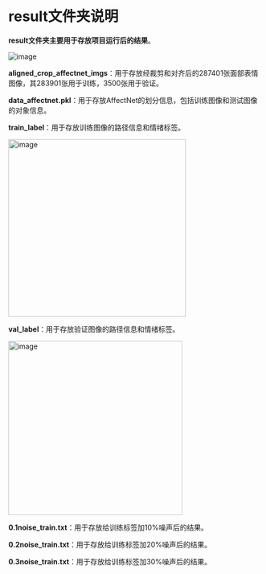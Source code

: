 # result文件夹说明

**result文件夹主要用于存放项目运行后的结果**。 

![image](https://github.com/coder-xinxiaohai/AffectNet_Processing/assets/73678229/28932810-36a3-43d1-9ed2-9d50d5134da4)

**aligned_crop_affectnet_imgs**：用于存放经裁剪和对齐后的287401张面部表情图像，其283901张用于训练，3500张用于验证。 

**data_affectnet.pkl**：用于存放AffectNet的划分信息，包括训练图像和测试图像的对象信息。 

**train_label**：用于存放训练图像的路径信息和情绪标签。 

<img width="353" alt="image" src="https://github.com/coder-xinxiaohai/AffectNet-Processing/assets/73678229/351b28b6-d400-405b-b548-de29caa07fd6">

**val_label**：用于存放验证图像的路径信息和情绪标签。

<img width="346" alt="image" src="https://github.com/coder-xinxiaohai/AffectNet-Processing/assets/73678229/a7e805e9-a136-4f17-a67d-9776276a2320">

**0.1noise_train.txt**：用于存放给训练标签加10%噪声后的结果。

**0.2noise_train.txt**：用于存放给训练标签加20%噪声后的结果。

**0.3noise_train.txt**：用于存放给训练标签加30%噪声后的结果。

